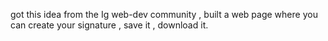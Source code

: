 got this idea from the Ig web-dev community , built a web page where you can create your signature , save it , download it.

